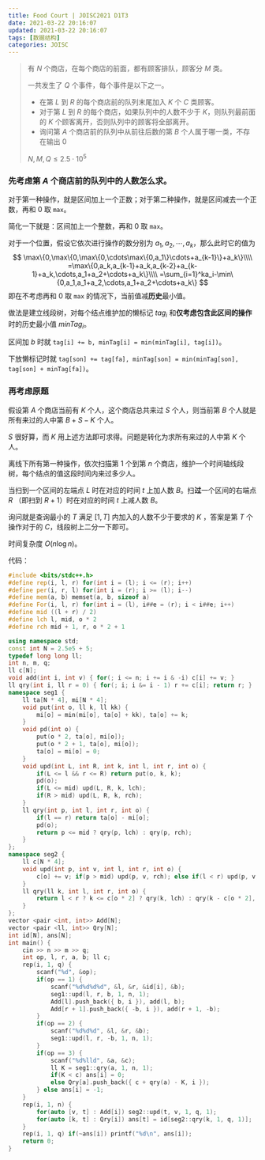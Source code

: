 ```yaml
---
title: Food Court | JOISC2021 D1T3
date: 2021-03-22 20:16:07
updated: 2021-03-22 20:16:07
tags: [数据结构]
categories: JOISC
---
```

> 有 $N$ 个商店，在每个商店的前面，都有顾客排队，顾客分 $M$ 类。
>
> 一共发生了 $Q$ 个事件，每个事件是以下之一。
>
> - 在第 $L$ 到 $R$ 的每个商店前的队列末尾加入 $K$ 个 $C$ 类顾客。
> - 对于第 $L$ 到 $R$ 的每个商店，如果队列中的人数不少于 $K$，则队列最前面的 $K$ 个顾客离开，否则队列中的顾客将全部离开。
> - 询问第 $A$ 个商店前的队列中从前往后数的第 $B$ 个人属于哪一类，不存在输出 $0$
>
> $N, M, Q \le 2.5 \cdot 10^5$

### 先考虑第 $A$ 个商店前的队列中的人数怎么求。

对于第一种操作，就是区间加上一个正数；对于第二种操作，就是区间减去一个正数，再和 $0$ 取 ```max```。

简化一下就是：区间加上一个整数，再和 $0$ 取 ```max```。

对于一个位置，假设它依次进行操作的数分别为 $a_1,a_2,\cdots,a_k$，那么此时它的值为
$$
\max\{0,\max\{0,\max\{0,\cdots\max\{0,a_1\}\cdots+a_{k-1}\}+a_k\}\\\\
=\max\{0,a_k,a_{k-1}+a_k,a_{k-2}+a_{k-1}+a_k,\cdots,a_1+a_2+\cdots+a_k\}\\\\
=\sum_{i=1}^ka_i-\min\{0,a_1,a_1+a_2,\cdots,a_1+a_2+\cdots+a_k\}
$$
即在不考虑再和 $0$ 取 ```max``` 的情况下，当前值减**历史**最小值。

做法是建立线段树，对每个结点维护加的懒标记 $tag_i$ 和**仅考虑包含此区间的操作**时的历史最小值 $minTag_i$。

区间加 $b$ 时就 ```tag[i] += b, minTag[i] = min(minTag[i], tag[i])```。

下放懒标记时就 ```tag[son] += tag[fa], minTag[son] = min(minTag[son], tag[son] + minTag[fa])```。

### 再考虑原题

假设第 $A$ 个商店当前有 $K$ 个人，这个商店总共来过 $S$ 个人，则当前第 $B$ 个人就是所有来过的人中第 $B+S-K$ 个人。

$S$ 很好算，而 $K$ 用上述方法即可求得。问题是转化为求所有来过的人中第 $K$ 个人。

离线下所有第一种操作，依次扫描第 $1$ 个到第 $n$ 个商店，维护一个时间轴线段树，每个结点的值这段时间内来过多少人。

当扫到一个区间的左端点 $L$ 时在对应的时间 $t$ 上加人数 $B$。扫**过**一个区间的右端点 $R$ （即扫到 $R+1$）时在对应的时间 $t$ 上减人数 $B$。

询问就是查询最小的 $T$ 满足 $[1,T]$ 内加入的人数不少于要求的 $K$ ，答案是第 $T$ 个操作对于的 $C$，线段树上二分一下即可。

时间复杂度 $O(n\log n)$。

代码：

```cpp
#include <bits/stdc++.h>
#define rep(i, l, r) for(int i = (l); i <= (r); i++)
#define per(i, r, l) for(int i = (r); i >= (l); i--)
#define mem(a, b) memset(a, b, sizeof a)
#define For(i, l, r) for(int i = (l), i##e = (r); i < i##e; i++)
#define mid ((l + r) / 2)
#define lch l, mid, o * 2
#define rch mid + 1, r, o * 2 + 1

using namespace std;
const int N = 2.5e5 + 5;
typedef long long ll;
int n, m, q;
ll c[N];
void add(int i, int v) { for(; i <= n; i += i & -i) c[i] += v; }
ll qry(int i, ll r = 0) { for(; i; i &= i - 1) r += c[i]; return r; }
namespace seg1 {
    ll ta[N * 4], mi[N * 4];
    void put(int o, ll k, ll kk) {
        mi[o] = min(mi[o], ta[o] + kk), ta[o] += k;
    }
    void pd(int o) {
        put(o * 2, ta[o], mi[o]);
        put(o * 2 + 1, ta[o], mi[o]);
        ta[o] = mi[o] = 0;
    }
    void upd(int L, int R, int k, int l, int r, int o) {
        if(L <= l && r <= R) return put(o, k, k);
        pd(o);
        if(L <= mid) upd(L, R, k, lch);
        if(R > mid) upd(L, R, k, rch);
    }
    ll qry(int p, int l, int r, int o) {
        if(l == r) return ta[o] - mi[o];
        pd(o);
        return p <= mid ? qry(p, lch) : qry(p, rch);
    }
};
namespace seg2 {
    ll c[N * 4];
    void upd(int p, int v, int l, int r, int o) {
        c[o] += v; if(p > mid) upd(p, v, rch); else if(l < r) upd(p, v, lch);
    }
    ll qry(ll k, int l, int r, int o) {
        return l < r ? k <= c[o * 2] ? qry(k, lch) : qry(k - c[o * 2], rch) : l;
    }
};
vector <pair <int, int>> Add[N];
vector <pair <ll, int>> Qry[N];
int id[N], ans[N];
int main() {
    cin >> n >> m >> q;
    int op, l, r, a, b; ll c;
    rep(i, 1, q) {
        scanf("%d", &op);
        if(op == 1) {
            scanf("%d%d%d%d", &l, &r, &id[i], &b);
            seg1::upd(l, r, b, 1, n, 1);
            Add[l].push_back({ b, i }), add(l, b);
            Add[r + 1].push_back({ -b, i }), add(r + 1, -b);
        }
        if(op == 2) {
            scanf("%d%d%d", &l, &r, &b);
            seg1::upd(l, r, -b, 1, n, 1);
        }
        if(op == 3) {
            scanf("%d%lld", &a, &c);
            ll K = seg1::qry(a, 1, n, 1);
            if(K < c) ans[i] = 0;
            else Qry[a].push_back({ c + qry(a) - K, i });
        } else ans[i] = -1;
    }
    rep(i, 1, n) {
        for(auto [v, t] : Add[i]) seg2::upd(t, v, 1, q, 1);
        for(auto [k, t] : Qry[i]) ans[t] = id[seg2::qry(k, 1, q, 1)];
    }
    rep(i, 1, q) if(~ans[i]) printf("%d\n", ans[i]);
    return 0;
}
```

